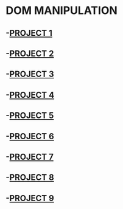 # DOM MANIPULATION

## -[PROJECT 1](https://github.com/snehalgadge/FSJS-2.0/tree/main/03_JS_assignment/03_Dom/01_DOM%20Assignment%202.0%201%2C2%2C3/firstAssignmentImage)
## -[PROJECT 2](https://github.com/snehalgadge/FSJS-2.0/tree/main/03_JS_assignment/03_Dom/01_DOM%20Assignment%202.0%201%2C2%2C3/secondAssignmentImage)
## -[PROJECT 3](https://github.com/snehalgadge/FSJS-2.0/tree/main/03_JS_assignment/03_Dom/01_DOM%20Assignment%202.0%201%2C2%2C3/thirdAssignmentImage)
## -[PROJECT 4](https://github.com/snehalgadge/FSJS-2.0/tree/main/03_JS_assignment/03_Dom/04_DOM%20Project)
## -[PROJECT 5](https://github.com/snehalgadge/FSJS-2.0/tree/main/03_JS_assignment/03_Dom/05_DOM%20Project/05_DOM%20Project)
## -[PROJECT 6](https://github.com/snehalgadge/FSJS-2.0/tree/main/03_JS_assignment/03_Dom/06_DOM%20Project/06_DOM%20Project)
## -[PROJECT 7](https://github.com/snehalgadge/FSJS-2.0/tree/main/03_JS_assignment/03_Dom/07_DOM%20P7/DOM%20P7)
## -[PROJECT 8](https://github.com/snehalgadge/FSJS-2.0/tree/main/03_JS_assignment/03_Dom/08_DOM%20P8/DOM%20P8)
## -[PROJECT 9](https://github.com/snehalgadge/FSJS-2.0/tree/main/03_JS_assignment/03_Dom/09_DOM%20P9/DOM%20P9)
